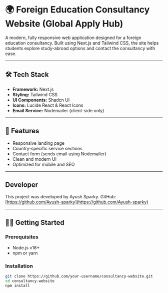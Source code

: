# 🌍 Foreign Education Consultancy Website (Global Apply Hub)

A modern, fully responsive web application designed for a foreign education consultancy. Built using Next.js and Tailwind CSS, the site helps students explore study-abroad options and contact the consultancy with ease.

---

## 🛠 Tech Stack

- **Framework:** Next.js
- **Styling:** Tailwind CSS
- **UI Components:** Shadcn UI
- **Icons:** Lucide React & React Icons
- **Email Service:** Nodemailer (client-side only)

---

## 🚀 Features

- Responsive landing page
- Country-specific service sections
- Contact form (sends email using Nodemailer)
- Clean and modern UI
- Optimized for mobile and SEO

---

## Developer

This project was developed by Ayush Sparky.
GitHub: [https://github.com/Ayush-sparky](https://github.com/Ayush-sparky)

---

## 🧑‍💻 Getting Started

### Prerequisites

- Node.js v18+
- npm or yarn

### Installation

```bash
git clone https://github.com/your-username/consultancy-website.git
cd consultancy-website
npm install

